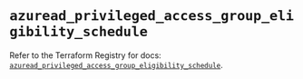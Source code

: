 # `azuread_privileged_access_group_eligibility_schedule`

Refer to the Terraform Registry for docs: [`azuread_privileged_access_group_eligibility_schedule`](https://registry.terraform.io/providers/hashicorp/azuread/3.5.0/docs/resources/privileged_access_group_eligibility_schedule).
